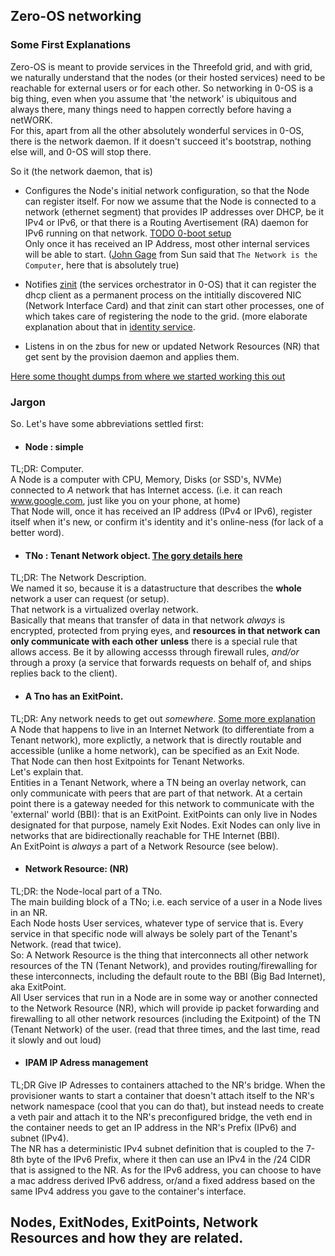 ## Zero-OS networking

### Some First Explanations

Zero-OS is meant to provide services in the Threefold grid, and with grid, we naturally understand that the nodes (or their hosted services) need to be reachable for external users or for each other. So networking in 0-OS is a big thing, even when you assume that 'the network' is ubiquitous and always there, many things need to happen correctly before having a netWORK.  
For this, apart from all the other absolutely wonderful services in 0-OS, there is the network daemon. If it doesn't succeed it's bootstrap, nothing else will, and 0-OS will stop there.

So it (the network daemon, that is)
  - Configures the Node's initial network configuration, so that the Node can register itself.  For now we assume that the Node is connected to a network (ethernet segment) that provides IP addresses over DHCP, be it IPv4 or IPv6, or that there is a Routing Avertisement (RA) daemon for IPv6 running on that network. [TODO 0-boot setup](network/zeroboot.md)  
  Only once it has received an IP Address, most other internal services will be able to start. ([John Gage](https://www.networkcomputing.com/cloud-infrastructure/network-computer-again) from Sun said that `The Network is the Computer`, here that is absolutely true)

  - Notifies [zinit](https://github.com/threefoldtech/zinit/blob/master/docs/readme.md) (the services orchestrator in 0-OS) that it can register the dhcp client as a permanent process on the intitially discovered NIC (Network Interface Card) and that zinit can start other processes, one of which takes care of registering the node to the grid. (more elaborate explanation about that in [identity service](../identity/readme.md).

  - Listens in on the zbus for new or updated Network Resources (NR) that get sent by the provision daemon and applies them.

[Here some thought dumps from where we started working this out](../../specs/network/Requirements.md)

### Jargon

So. Let's have some abbreviations settled first:

  - #### Node : simple  
  TL;DR: Computer.  
  A Node is a computer with CPU, Memory, Disks (or SSD's, NVMe) connected to _A_ network that has Internet access. (i.e. it can reach www.google.com, just like you on your phone, at home)  
  That Node will, once it has received an IP address (IPv4 or IPv6), register itself when it's new, or confirm it's identity and it's online-ness (for lack of a better word).

  - #### TNo : Tenant Network object. [The gory details here](https://github.com/threefoldtech/zosv2/blob/master/modules/network.go)  
  TL;DR: The Network Description.  
  We named it so, because it is a datastructure that describes the __whole__ network a user can request (or setup).  
  That network is a virtualized overlay network.  
  Basically that means that transfer of data in that network *always* is encrypted, protected from prying eyes, and __resources in that network can only communicate with each other__ **unless** there is a special rule that allows access. Be it by allowing accesss through firewall rules, *and/or* through a proxy (a service that forwards requests on behalf of, and ships replies back to the client).

  - #### A Tno has an ExitPoint.  
  TL;DR: Any network needs to get out *somewhere*. [Some more explanation](exitpoints.md)  
  A Node that happens to live in an Internet Network (to differentiate from a Tenant network), more explictly, a network that is directly routable and accessible (unlike a home network), can be specified as an Exit Node.  
  That Node can then host Exitpoints for Tenant Networks.  
  Let's explain that.  
  Entities in a Tenant Network, where a TN being an overlay network, can only communicate with peers that are part of that network. At a certain point there is a gateway needed for this network to communicate with the 'external' world (BBI): that is an ExitPoint. ExitPoints can only live in Nodes designated for that purpose, namely Exit Nodes. Exit Nodes can only live in networks that are bidirectionally reachable for THE Internet (BBI).  
  An ExitPoint is *always* a part of a Network Resource (see below).

  - #### Network Resource: (NR)  
  TL;DR: the Node-local part of a TNo.  
  The main building block of a TNo; i.e. each service of a user in a Node lives in an NR.  
  Each Node hosts User services, whatever type of service that is. Every service in that specific node will always be solely part of the Tenant's Network. (read that twice).  
  So: A Network Resource is the thing that interconnects all other network resources of the TN (Tenant Network), and provides routing/firewalling for these interconnects, including the default route to the BBI (Big Bad Internet), aka ExitPoint.  
  All User services that run in a Node are in some way or another connected to the Network Resource (NR), which will provide ip packet forwarding and firewalling to all other network resources (including the Exitpoint) of the TN (Tenant Network) of the user. (read that three times, and the last time, read it slowly and out loud)

  -  #### IPAM IP Adress management
  TL;DR Give IP Adresses to containers attached to the NR's bridge.
  When the provisioner wants to start a container that doesn't attach itself to the NR's network namespace (cool that you can do that), but instead needs to create a veth pair and attach it to the NR's preconfigured bridge, the veth end in the container needs to get an IP address in the NR's Prefix (IPv6) and subnet (IPv4).  
  The NR has a deterministic IPv4 subnet definition that is coupled to the 7-8th byte of the IPv6 Prefix, where it then can use an IPv4 in the /24 CIDR that is assigned to the NR.
  As for the IPv6 address, you can choose to have a mac address derived IPv6 address, or/and a fixed address based on the same IPv4 address you gave to the container's interface.

  ## Nodes, ExitNodes, ExitPoints, Network Resources and how they are related.
  


